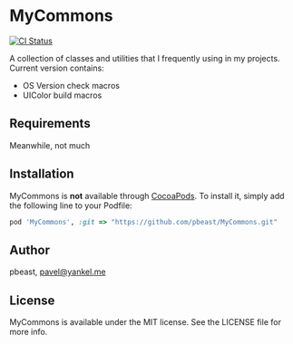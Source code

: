 # MyCommons

[![CI Status](http://img.shields.io/travis/pbeast/MyCommons.svg?style=flat)](https://travis-ci.org/pbeast/MyCommons)
<!---
 [![Version](https://img.shields.io/cocoapods/v/MyCommons.svg?style=flat)](http://cocoapods.org/pods/MyCommons)
 [![License](https://img.shields.io/cocoapods/l/MyCommons.svg?style=flat)](http://cocoapods.org/pods/MyCommons)
 [![Platform](https://img.shields.io/cocoapods/p/MyCommons.svg?style=flat)](http://cocoapods.org/pods/MyCommons)
 -->

A collection of classes and utilities that I frequently using in my projects. Current version contains:
 * OS Version check macros
 * UIColor build macros

## Requirements

Meanwhile, not much

## Installation

MyCommons is **not** available through [CocoaPods](http://cocoapods.org). 
To install it, simply add the following line to your Podfile:

```ruby
pod 'MyCommons', :git => "https://github.com/pbeast/MyCommons.git"
```

## Author

pbeast, pavel@yankel.me

## License

MyCommons is available under the MIT license. See the LICENSE file for more info.
